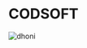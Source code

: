 # CODSOFT

![dhoni](https://github.com/prakharaustin/CODSOFT/assets/108176716/3e577a5f-c5c9-442d-b01f-f1d0d2072c1e)
